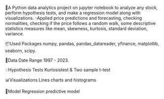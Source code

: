 👋A Python data analytics project on jupyter notebook to analyze any stock, perform hypothesis tests, and make a regression model along with     
   visualizations.
  -Applied price predictions and forecasting, checking normalities, checking if the price follows a random walk, some descriptive statistics 
   measures like mean, skewness, kurtosis, standard deviation, variance.

📦Used Packages
   numpy, pandas, pandas_datareader, yfinance, matplotlib, seaborn, scipy.

📅Data Date Range
   1997 - 2023.

💡Hypothesis Tests
   Kurtosistest & Two sample t-test

📊Visualizations
   Lines charts and histograms

🧪Model
   Regression predictive model


